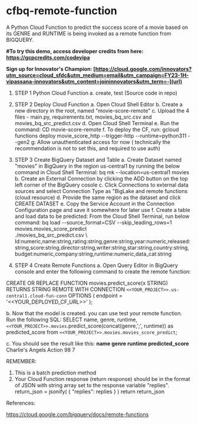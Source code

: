 # cfbq-remote-function
A Python Cloud Function to predict the success score of a movie based on its GENRE and RUNTIME is being invoked as a remote function from BIGQUERY. 

**#To try this demo, access developer credits from here:
https://gcpcredits.com/codevipa**

**Sign up for Innovator's Champion: [https://cloud.google.com/innovators?utm_source=cloud_sfdc&utm_medium=email&utm_campaign=FY23-1H-vipassana-innovators&utm_content=joininnovators&utm_term=-](url)**

1. STEP 1
   Python Cloud Function
   a. create, test (Source code in repo)

2. STEP 2
   Deploy Cloud Function
   a. Open Cloud Shell Editor
   b. Create a new directory in the root, named "movie-score-remote"
   c. Upload the 4 files - main.py, requirements.txt, movies_bq_src.csv and movies_bq_src_predict.csv
   d. Open Cloud Shell Terminal
   e. Run the command: CD movie-score-remote
   f. To deploy the CF, run:
   gcloud functions deploy movie_score_http  --trigger-http --runtime=python311 --gen2
   g: Allow unauthenticated access for now ( technically the recommendation is not to set this, and required to use auth)

3. STEP 3
   Create BigQuery Dataset and Table
  a. Create Dataset named "movies" in BigQuery in the region us-central1 by running the below command in Cloud Shell Terminal:
      bq mk --location=us-central1 movies
  b. Create an External Connection by clicking the ADD button on the top left corner of the BigQuery cosole
  c. Click Connections to external data sources and select Connection Type as "BigLake and remote functions (cloud resource)
  d. Provide the same region as the dataset and click CREATE DATASET
  e. Copy the Service Account in the Connection Configuration page and save it somewhere for later use
  f. Create a table and load data to be predicted: From the Cloud Shell Terminal, run below command:
bq load --source_format=CSV --skip_leading_rows=1 movies.movies_score_predict \
./movies_bq_src_predict.csv \ Id:numeric,name:string,rating:string,genre:string,year:numeric,released:string,score:string,director:string,writer:string,star:string,country:string,budget:numeric,company:string,runtime:numeric,data_cat:string

4. STEP 4
   Create Remote Functions
   a. Open Query Editor in BigQuery console and enter the following command to create the remote function:

CREATE OR REPLACE FUNCTION movies.predict_score(x STRING) RETURNS STRING
REMOTE WITH CONNECTION `<<YOUR_PROJECT>>.us-central1.cloud-fun-conn`
OPTIONS (
  endpoint = '<<YOUR_DEPLOYED_CF_URL>>'
);

  b. Now that the model is created. you can use test your remote function. Run the following SQL:
  SELECT name, genre, runtime, 
`<<YOUR_PROJECT>>.movies`.predict_score(concat(genre,';', runtime)) as predicted_score
from `<<YOUR_PROJECT>>.movies.movies_score_predict`;

c. You should see the result like this:
**name               genre   runtime   predicted_score**
Charlie's Angels     Action   98       7

REMEMBER:

1. This is a batch prediction method
2. Your Cloud Function response (return response) should be in the format of JSON with string array set to the response variable "replies".
   return_json = jsonify( { "replies":  replies } )
   return return_json

References:

https://cloud.google.com/bigquery/docs/remote-functions




